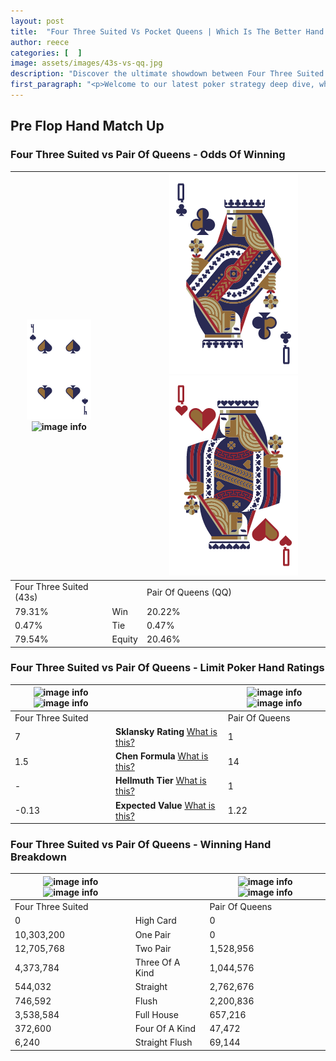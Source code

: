 ```yaml
---
layout: post
title:  "Four Three Suited Vs Pocket Queens | Which Is The Better Hand In Poker? A Complete Guide"
author: reece
categories: [  ]
image: assets/images/43s-vs-qq.jpg
description: "Discover the ultimate showdown between Four Three Suited and Pair Of Queens in poker! Uncover the odds, strategies, and scenarios where one hand triumphs over the other. Get ready to up your poker game with this thrilling analysis."
first_paragraph: "<p>Welcome to our latest poker strategy deep dive, where we're pitting two distinct hands against each other in a high-stakes showdown: Four Three Suited vs Pair Of Queens.</p><p>In the dynamic world of poker, every decision counts, and knowing which hand holds the upper hand is key to your success at the table.</p><p>In this article, we'll dissect these two hands, explore the scenarios where one dominates the other, and equip you with the knowledge to make strategic choices that can tip the odds in your favor.</p><p>Get ready to unravel the intriguing dynamics of these poker hands and elevate your game to new heights.</p>"
---
```




[comment]: # (sp0)

## Pre Flop Hand Match Up

<div class="table hand-ratings" markdown="1"> 



### Four Three Suited vs Pair Of Queens - Odds Of Winning


    
| ![image info](assets/images/hand1/4.png) ![image info](assets/images/hand1/3s.png) |  | ![image info](assets/images/hand2/Q.png) ![image info](assets/images/hand2/qo.png) |
| -------- | -------- | -------- |
| Four Three Suited (43s) |  | Pair Of Queens (QQ) |
| 79.31% | Win | 20.22% |
| 0.47% | Tie | 0.47% |
| 79.54% | Equity | 20.46% |




[comment]: # (sp1)



### Four Three Suited vs Pair Of Queens - Limit Poker Hand Ratings


    
| ![image info](https://www.riverpairs.com/assets/images/hand1/4.png) ![image info](https://www.riverpairs.com/assets/images/hand1/3s.png) |  | ![image info](https://www.riverpairs.com/assets/images/hand2/Q.png) ![image info](https://www.riverpairs.com/assets/images/hand2/qo.png) |
| -------- | -------- | -------- |
| Four Three Suited |  | Pair Of Queens |
| 7 | **Sklansky Rating** [What is this?](/sklansky-rating-explained) | 1 |
| 1.5 | **Chen Formula** [What is this?](/chen-formula-explained) | 14 |
| - | **Hellmuth Tier** [What is this?](/Hellmuth-tier-explained) | 1 |
| -0.13 | **Expected Value** [What is this?](/expected-value-explained) | 1.22 |




[comment]: # (sp2)



### Four Three Suited vs Pair Of Queens - Winning Hand Breakdown


    
| ![image info](https://www.riverpairs.com/assets/images/hand1/4.png) ![image info](https://www.riverpairs.com/assets/images/hand1/3s.png) |  | ![image info](https://www.riverpairs.com/assets/images/hand2/Q.png) ![image info](https://www.riverpairs.com/assets/images/hand2/qo.png) |
| -------- | -------- | -------- |
| Four Three Suited |  | Pair Of Queens |
| 0 | High Card | 0 |
| 10,303,200 | One Pair | 0 |
| 12,705,768 | Two Pair | 1,528,956 |
| 4,373,784 | Three Of A Kind | 1,044,576 |
| 544,032 | Straight | 2,762,676 |
| 746,592 | Flush | 2,200,836 |
| 3,538,584 | Full House | 657,216 |
| 372,600 | Four Of A Kind | 47,472 |
| 6,240 | Straight Flush | 69,144 |




[comment]: # (sp3)



</div>

[comment]: # (sp4)



[comment]: # (sp5)

